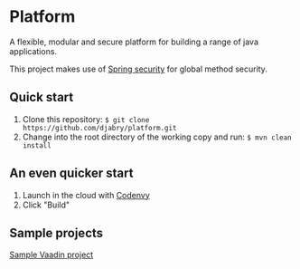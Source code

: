 Platform
========

A flexible, modular and secure platform for building a range of java applications.

This project makes use of [Spring security](http://projects.spring.io/spring-security/) for global method security.

## Quick start ##

1. Clone this repository: ```$ git clone https://github.com/djabry/platform.git```
2. Change into the root directory of the working copy and run: ```$ mvn clean install```

## An even quicker start ##

1. Launch in the cloud with [Codenvy](https://codenvy.com/f?id=21fnv9p52huv2yut)
2. Click "Build"

## Sample projects ##

[Sample Vaadin project](https://github.com/djabry/platform-vaadin-sample)